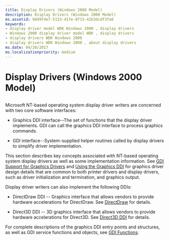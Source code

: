 ```yaml
---
title: Display Drivers (Windows 2000 Model)
description: Display Drivers (Windows 2000 Model)
ms.assetid: 9d49f4e7-5153-417e-8f15-42b3dcdf3fa6
keywords:
- display driver model WDK Windows 2000 , display drivers
- Windows 2000 display driver model WDK , display drivers
- display drivers WDK Windows 2000
- display drivers WDK Windows 2000 , about display drivers
ms.date: 04/20/2017
ms.localizationpriority: medium
---
```


# Display Drivers (Windows 2000 Model)


## <span id="ddk_display_drivers_windows_2000_model__gg"></span><span id="DDK_DISPLAY_DRIVERS_WINDOWS_2000_MODEL__GG"></span>


Microsoft NT-based operating system display driver writers are concerned with two core software interfaces:

-   Graphics DDI interface--The set of functions that the display driver implements. GDI can call the graphics DDI interface to process graphics commands.

-   GDI interface--System-supplied helper routines called by display drivers to simplify driver implementation.

This section describes key concepts associated with NT-based operating system display drivers as well as some implementation information. See [GDI Support for Graphics Drivers](gdi-support-for-graphics-drivers.md) and [Using the Graphics DDI](using-the-graphics-ddi.md) for graphics driver design details that are common to both printer drivers and display drivers, such as driver initialization and termination, and graphics output.

Display driver writers can also implement the following DDIs:

-   DirectDraw DDI -- Graphics interface that allows vendors to provide hardware accelerations for DirectDraw. See [DirectDraw](directdraw.md) for details.

-   Direct3D DDI -- 3D graphics interface that allows vendors to provide hardware accelerations for Direct3D. See [Direct3D DDI](direct3d.md) for details.

For complete descriptions of the graphics DDI entry points and structures, as well as GDI service functions and objects, see [GDI Functions](https://docs.microsoft.com/windows-hardware/drivers/ddi/index).

 

 





